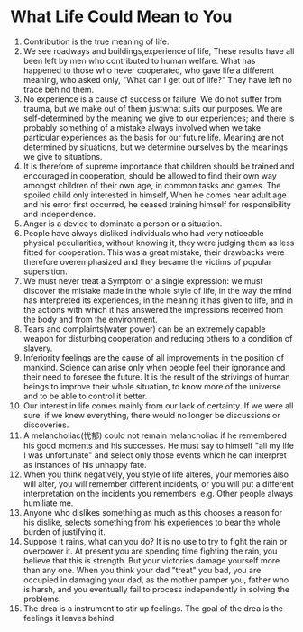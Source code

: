 # What Life Could Mean to You

1. Contribution is the true meaning of life.
2. We see roadways and buildings,experience of life, These results have all been left by men who contributed to human welfare. What has happened to those who never cooperated, who gave life a different meaning, who asked only, "What can I get out of life?" They have left no trace behind them. 
3. No experience is a cause of success or failure. We do not suffer from trauma, but we make out of them justwhat suits our purposes. We are self-determined by the meaning we give to our experiences; and there is probably something of a mistake always involved when we take particular experiences as the basis for our future life. Meaning are not determined by situations, but we determine ourselves by the meanings we give to situations. 
4. It is therefore of supreme importance that children should be trained and encouraged in cooperation, should be allowed to find their own way amongst children of their own age, in common tasks and games. The spoiled child only interested in himself, When he comes near adult age and his error first occurred, he ceased training himself for responsibility and independence. 
5. Anger is a device to dominate a person or a situation. 
6. People have always disliked individuals who had very noticeable physical peculiarities, without knowing it, they were judging them as less fitted for cooperation. This was a great mistake, their drawbacks were therefore overemphasized and they became the victims of popular supersition.
7. We must never treat a Symptom or a single expression: we must discover the mistake made in the whole style of life, in the way the mind has interpreted its experiences, in the meaning it has given to life, and in the actions with which it has answered the impressions received from the body and from the environment.
8. Tears and complaints(water power) can be an extremely capable weapon for disturbing cooperation and reducing others to a condition of slavery. 
9. Inferiority feelings are the cause of all improvements in the position of mankind. Science can arise only when people feel their ignorance and their need to foresee the future. It is the result of the strivings of human beings to improve their whole situation, to know more of the universe and to be able to control it better.
10. Our interest in life comes mainly from our lack of certainty. If we were all sure, if we knew everything, there would no longer be discussions or discoveries. 
11. A melancholiac(忧郁) could not remain melancholiac if he remembered his good moments and his successes. He must say to himself "all my life I was unfortunate" and select only those events which he can interpret as instances of his unhappy fate.
12. When you think negatively, you style of life alteres, your memories also will alter, you will remember different incidents, or you will put a different interpretation on the incidents you remembers. e.g. Other people always humiliate me.
13. Anyone who dislikes something as much as this chooses a reason for his dislike, selects something from his experiences to bear the whole burden of justifying it.
14. Suppose it rains, what can you do? It is no use to try to fight the rain or overpower it. At present you are spending time fighting the rain, you believe that this is strength. But your victories damage yourself more than any one. When you think your dad "treat" you bad, you are occupied in damaging your dad, as the mother pamper you, father who is harsh, and you eventually fail to process independently in solving the problems. 
15. The drea is a instrument to stir up feelings. The goal of the drea is the feelings it leaves behind. 
